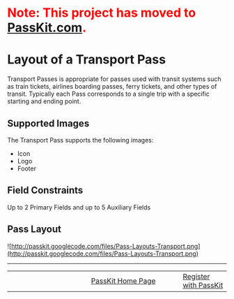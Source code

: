 # <font color='#ff0000'>Note: This project has moved to <a href='https://passkit.com/documentation/'>PassKit.com</a>.</font> #

# Layout of a Transport Pass #

Transport Passes is appropriate for passes used with transit systems such as train tickets, airlines boarding passes, ferry tickets, and other types of transit. Typically each Pass corresponds to a single trip with a specific starting and ending point.

## Supported Images ##

The Transport Pass supports the following images:
  * Icon
  * Logo
  * Footer

## Field Constraints ##

Up to 2 Primary Fields and up to 5 Auxiliary Fields

## Pass Layout ##

![http://passkit.googlecode.com/files/Pass-Layouts-Transport.png](http://passkit.googlecode.com/files/Pass-Layouts-Transport.png)


---


<table border='0'>
<blockquote><tr>
<blockquote><td width='361'></td>
<td width='353'><a href='http://PassKit.com/'>PassKit Home Page</a></td>
<td width='128'><a href='https://create.passkit.com'>Register with PassKit</a></td>
</blockquote></tr>
</table>